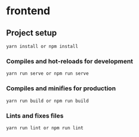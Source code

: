 # frontend

## Project setup
```
yarn install or npm install
```

### Compiles and hot-reloads for development
```
yarn run serve or npm run serve
```

### Compiles and minifies for production
```
yarn run build or npm run build
```

### Lints and fixes files
```
yarn run lint or npm run lint
```
